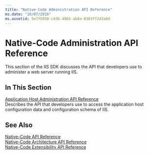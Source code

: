 ```yaml
---
title: "Native-Code Administration API Reference"
ms.date: "10/07/2016"
ms.assetid: 5e7f5050-c436-49b5-ab8a-0303ff2d3a0d
---
```

# Native-Code Administration API Reference

This section of the IIS SDK discusses the API that developers use to administer a web server running IIS.  
  
## In This Section  

 [Application Host Administration API Reference](../../web-development-reference/native-code-api-reference/application-host-administration-api-reference.md)  
 Describes the API that developers use to access the application host configuration data and configuration schema of IIS.  
  
## See Also  

 [Native-Code API Reference](../../web-development-reference/native-code-api-reference/native-code-api-reference.md)   
 [Native-Code Architecture API Reference](../../web-development-reference/native-code-api-reference/native-code-architecture-api-reference.md)   
 [Native-Code Extensibility API Reference](../../web-development-reference/native-code-api-reference/native-code-extensibility-api-reference.md)
